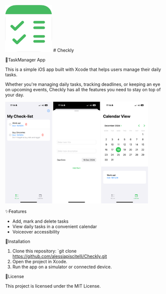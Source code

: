 
<img src="App Icon 2.png" alt="Screenshot" width= "30%"> 
# Checkly

📝TaskManager App

This is a simple iOS app built with Xcode that helps users manage their daily tasks.

Whether you're managing daily tasks, tracking deadlines, or keeping an eye on upcoming events, Checkly has all the features you need to stay on top of your day.

<img src="IMG_1856.PNG" alt="Screenshot" width= "30%"> <img src="IMG_1858.PNG" alt="Screenshot" width= "30%"> <img src="IMG_1857.PNG" alt="Screenshot" width= "30%"> 

✨Features
- Add, mark and delete tasks
- View daily tasks in a convenient calendar
- Voiceover accessibility

🔨Installation
1. Clone this repository: `git clone https://github.com/alessiapiscitelli/Checkly.git
2. Open the project in Xcode.
3. Run the app on a simulator or connected device.

📑License

This project is licensed under the MIT License. 


